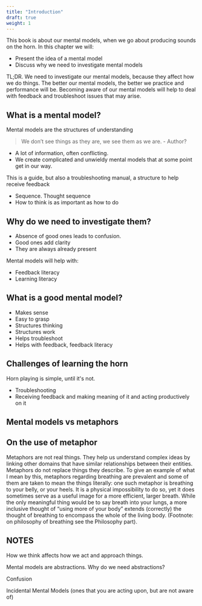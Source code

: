 ```yaml
---
title: "Introduction"
draft: true
weight: 1
---
```


This book is about our mental models, when we go about producing sounds on the horn. In this chapter we will:

- Present the idea of a mental model
- Discuss why we need to investigate mental models


TL;DR. We need to investigate our mental models, because they affect how we do things. The better our mental models, the better we practice and performance will be. Becoming aware of our mental models will help to deal with feedback and troubleshoot issues that may arise.

## What is a mental model?

Mental models are the structures of understanding

> We don’t see things as they are, we see them as we are. - Author?

-	A lot of information, often conflicting.
-	We create complicated and unwieldy mental models that at some point get in our way.

This is a guide, but also a troubleshooting manual, a structure to help receive feedback

- Sequence. Thought sequence
- How to think is as important as how to do


## Why do we need to investigate them?
- Absence of good ones leads to confusion.
- Good ones add clarity
- They are always already present


Mental models will help with:
- Feedback literacy
- Learning literacy


## What is a good mental model?
- Makes sense
- Easy to grasp
- Structures thinking
- Structures work
- Helps troubleshoot
- Helps with feedback, feedback literacy


## Challenges of learning the horn

Horn playing is simple, until it's not. 


- Troubleshooting
- Receiving feedback and making meaning of it and acting productively on it

## Mental models vs metaphors

## On the use of metaphor

Metaphors are not real things. They help us understand complex ideas by linking other domains that have similar relationships between their entities. Metaphors do not replace things they describe. To give an example of what I mean by this, metaphors regarding breathing are prevalent and some of them are taken to mean the things literally: one such metaphor is breathing to your belly, or your heels. It is a physical impossibility to do so, yet it does sometimes serve as a useful image for a more efficient, larger breath. While the only meaningful thing would be to say breath into your lungs, a more inclusive thought of “using more of your body” extends (correctly) the thought of breathing to encompass the whole of the living body. (Footnote: on philosophy of breathing see the Philosophy part).


## NOTES
How we think affects how we act and approach things.

Mental models are abstractions. Why do we need abstractions?

Confusion

Incidental Mental Models (ones that you are acting upon, but are not aware of)
